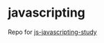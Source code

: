 # javascripting

Repo for [js-javascripting-study](https://github.com/rebekahheacock/js-javascripting-study)